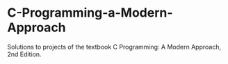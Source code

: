 # C-Programming-a-Modern-Approach
Solutions to projects of the textbook C Programming: A Modern Approach, 2nd Edition. 
